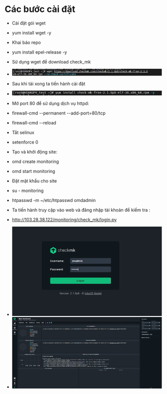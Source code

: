 # Các bước cài đặt 
- Cài đặt gói wget
- yum install wget -y
- Khai báo repo
- yum install epel-release -y
- Sử dụng wget để download check_mk
- <img src="img/1.png">
- Sau khi tải xong ta tiến hành cài đặt

- <img src="img/2.png">
- Mở port 80 để sử dụng dịch vụ httpd:
- firewall-cmd --permanent --add-port=80/tcp
- firewall-cmd --reload
- Tắt selinux
- setenforce 0 
- Tạo và khởi động site:
- omd create monitoring
- omd start monitoring
- Đặt mật khẩu cho site
- su - monitoring
- htpasswd -m ~/etc/htpasswd omdadmin
-  Ta tiến hành truy cập vào web và đăng nhập tài khoản để kiểm tra :
- http://103.28.38.122/monitoring/check_mk/login.py
- <img src="img/3.png">
- <img src="img/4.png">

